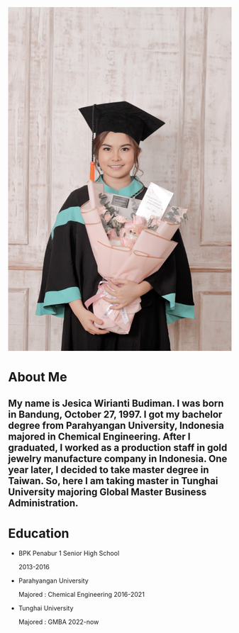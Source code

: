 ![a](image/a.jpg)


# About Me
## My name is Jesica Wirianti Budiman. I was born in Bandung, October 27, 1997. I got my bachelor degree from Parahyangan University, Indonesia majored in Chemical Engineering. After I graduated, I worked as a production staff in gold jewelry manufacture company in Indonesia. One year later, I decided to take master degree in Taiwan. So, here I am taking master in Tunghai University majoring Global Master Business Administration.


# Education
- BPK Penabur 1 Senior High School 

  2013-2016
- Parahyangan University 

  Majored : Chemical Engineering
  2016-2021
- Tunghai University
 
  Majored : GMBA
  2022-now
